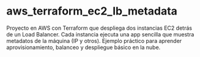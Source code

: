 # aws_terraform_ec2_lb_metadata
Proyecto en AWS con Terraform que despliega dos instancias EC2 detrás de un Load Balancer. Cada instancia ejecuta una app sencilla que muestra metadatos de la máquina (IP y otros). Ejemplo práctico para aprender aprovisionamiento, balanceo y despliegue básico en la nube.

